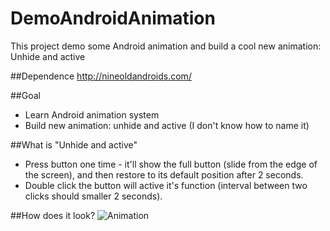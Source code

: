 DemoAndroidAnimation
====================

This project demo some Android animation and build a cool new animation: Unhide and active

##Dependence
http://nineoldandroids.com/

##Goal
- Learn Android animation system
- Build new animation: unhide and active (I don't know how to name it)

##What is "Unhide and active"
- Press button one time - it'll show the full button (slide from the edge of the screen), and then restore to its default position after 2 seconds.
- Double click the button will active it's function (interval between two clicks should smaller 2 seconds).

##How does it look?
![Animation](https://raw.githubusercontent.com/longtober/DemoAndroidAnimation/master/demo.gif)
